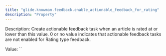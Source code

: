 ```yaml
---
title: "glide.knowman.feedback.enable_actionable_feedback_for_rating"
description: "Property"
---
```


Description: Create actionable feedback task when an article is rated at or lower than this value. 0 or no value indicates that actionable feedback tasks are not enabled for Rating type feedback.

Value: ``
